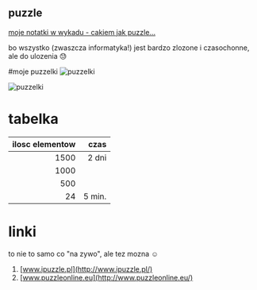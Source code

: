 ## puzzle

[moje notatki w wykadu - cakiem jak puzzle...](https://github.com/aniawr/notatki-z-wykladow)

bo wszystko (zwaszcza informatyka!) jest bardzo zlozone i czasochonne, ale do ulozenia 
:sweat:

#moje puzzelki
![puzzelki]( https://avatars0.githubusercontent.com/u/17691708?v=3&s=460)

![puzzelki]( https://avatars0.githubusercontent.com/u/17691708?v=3&s=460)

# tabelka

| ilosc elementow |czas           |
| --------------: |--------------:|
|1500             |2 dni          |
|1000             |               |
|500              |               |
|24               |5 min.         |

# linki

to nie to samo co "na zywo", ale tez mozna :relaxed:

1. [www.ipuzzle.pl](http://www.ipuzzle.pl/)
1. [www.puzzleonline.eu](http://www.puzzleonline.eu/)


